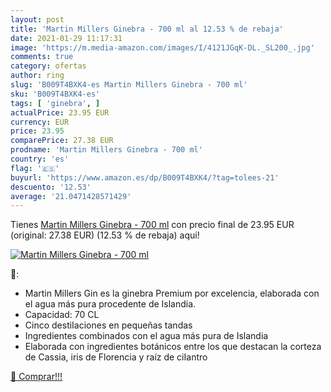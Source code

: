 ```yaml
---
layout: post
title: 'Martin Millers Ginebra - 700 ml al 12.53 % de rebaja'
date: 2021-01-29 11:17:31
image: 'https://m.media-amazon.com/images/I/4121JGqK-DL._SL200_.jpg'
comments: true
category: ofertas
author: ring
slug: 'B009T4BXK4-es Martin Millers Ginebra - 700 ml'
sku: 'B009T4BXK4-es'
tags: [ 'ginebra', ]
actualPrice: 23.95 EUR
currency: EUR
price: 23.95
comparePrice: 27.38 EUR
prodname: 'Martin Millers Ginebra - 700 ml'
country: 'es'
flag: '🇪🇸'
buyurl: 'https://www.amazon.es/dp/B009T4BXK4/?tag=tolees-21'
descuento: '12.53'
average: '21.0471428571429'
---
```


Tienes [Martin Millers Ginebra - 700 ml](https://www.amazon.es/dp/B009T4BXK4/?tag=tolees-21) con precio final de  23.95 EUR (original: 27.38 EUR) (12.53 %  de rebaja) aqui!

[![Martin Millers Ginebra - 700 ml](https://m.media-amazon.com/images/I/4121JGqK-DL._SL200_.jpg)](https://www.amazon.es/dp/B009T4BXK4/?tag=tolees-21)

🔎:

- Martin Millers Gin es la ginebra Premium por excelencia, elaborada con el agua más pura procedente de Islandia.
- Capacidad: 70 CL
- Cinco destiIaciones en pequeñas tandas
- Ingredientes combinados con el agua más pura de Islandia
- Elaborada con ingredientes botánicos entre los que destacan la corteza de Cassia, iris de Florencia y raíz de ciIantro

[🛒 Comprar!!!](https://www.amazon.es/dp/B009T4BXK4/?tag=tolees-21)
